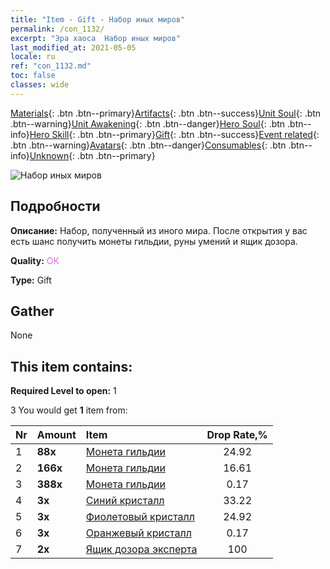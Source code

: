 ```yaml
---
title: "Item - Gift - Набор иных миров"
permalink: /con_1132/
excerpt: "Эра хаоса  Набор иных миров"
last_modified_at: 2021-05-05
locale: ru
ref: "con_1132.md"
toc: false
classes: wide
---
```

 [Materials](/ItemsRU/){: .btn .btn--primary}[Artifacts](/ItemsRU/Artifacts/){: .btn .btn--success}[Unit Soul](/ItemsRU/UnitSoul/){: .btn .btn--warning}[Unit Awakening](/ItemsRU/UnitAwakening/){: .btn .btn--danger}[Hero Soul](/ItemsRU/HeroSoul/){: .btn .btn--info}[Hero Skill](/ItemsRU/HeroSkill/){: .btn .btn--primary}[Gift](/ItemsRU/Gift/){: .btn .btn--success}[Event related](/ItemsRU/Events/){: .btn .btn--warning}[Avatars](/ItemsRU/Avatars/){: .btn .btn--danger}[Consumables](/ItemsRU/Consumables/){: .btn .btn--info}[Unknown](/ItemsRU/Unknown/){: .btn .btn--primary}

 ![Набор иных миров](/images/t/i_907003.png)

## Подробности
 **Описание:** Набор, полученный из иного мира. После открытия у вас есть шанс получить монеты гильдии, руны умений и ящик дозора.

 **Quality:** <span style="color: #DA70D6">OK</span>

 **Type:** Gift

## Gather

  None

## This item contains:

 **Required Level to open:** 1

 3 You would get **1** item  from:

  | Nr | Amount |     Item    | Drop Rate,% |
  |:---|:-------|:------------|:---------:|
  | 1 |  **88x** | [Монета гильдии](/ItemsRU/con_896/) | 24.92 | 
  | 2 |  **166x** | [Монета гильдии](/ItemsRU/con_896/) | 16.61 | 
  | 3 |  **388x** | [Монета гильдии](/ItemsRU/con_896/) | 0.17 | 
  | 4 |  **3x** | [Синий кристалл](/ItemsRU/con_716/) | 33.22 | 
  | 5 |  **3x** | [Фиолетовый кристалл](/ItemsRU/con_720/) | 24.92 | 
  | 6 |  **3x** | [Оранжевый кристалл](/ItemsRU/con_730/) | 0.17 | 
  | 7 |  **2x** | [Ящик дозора эксперта](/ItemsRU/con_760/) | 100 | 
